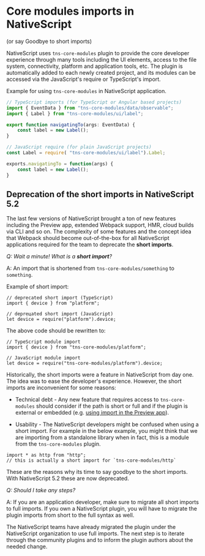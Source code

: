 # Core modules imports in NativeScript 
(or say Goodbye to short imports)

NativeScript uses `tns-core-modules` plugin to provide the core developer experience through many tools including the UI elements, access to the file system, connectivity, platform and application tools, etc. The plugin is automatically added to each newly created project, and its modules can be accessed via the JavaScript's require or TypeScript's import. 

Example for using `tns-core-modules` in NativeScript application.
```TypeScript
// TypeScript imports (for TypeScript or Angular based projects)
import { EventData } from "tns-core-modules/data/observable";
import { Label } from "tns-core-modules/ui/label";

export function navigatingTo(args: EventData) {
    const label = new Label();
}
```
```JavaScript
// JavaScript require (for plain JavaScript projects)
const Label = require( "tns-core-modules/ui/label").Label;

exports.navigatingTo = function(args) {
    const label = new Label();
}
```

## Deprecation of the short imports in NativeScript 5.2

The last few versions of NativeScript brought a ton of new features including the Preview app, extended Webpack support, HMR, cloud builds via CLI and so on. The complexity of some features and the concept idea that Webpack should become out-of-the-box for all NativeScript applications required for the team to deprecate the **short imports**. 

_Q: Wait a minute! What is a **short import**?_

A: An import that is shortened from `tns-core-modules/something` to `something`.

Example of short import:
```TS
// deprеcated short import (TypeScript)
import { device } from "platform"; 
```
```JS
// deprецated short import (JavaScript)
let device = require("platform").device; 
```

The above code should be rewritten to:
```TS
// TypeScript module import
import { device } from "tns-core-modules/platform"; 
```
```JS
// JavaScript module import
let device = require("tns-core-modules/platform").device; 
```

Historically, the short imports were a feature in NativeScript from day one. The idea was to ease the developer's experience. However, the short imports are inconvenient for some reasons:

- Technical debt - Any new feature that requires access to `tns-core-modules` should consider if the path is short or full and if the plugin is external or embedded (e.g. [using import in the Preview app](https://github.com/NativeScript/nativescript-cli/issues/3997#issuecomment-428210585)).

- Usability - The NativeScript developers might be confused when using a short import. For example in the below example, you might think that we are importing from a standalone library when in fact, this is a module from the `tns-core-modules` plugin.
```TS
import * as http from "http";
// this is actually a short import for `tns-core-modules/http`
```

These are the reasons why its time to say goodbye to the short imports. With NativeScript 5.2 these are now deprecated.

_Q: Should I take any steps?_

A: If you are an application developer, make sure to migrate all short imports to full imports. If you own a NativeScript plugin, you will have to migrate the plugin imports from short to the full syntax as well.

The NativeScript teams have already migrated the plugin under the NativeScript organization to use full imports. The next step is to iterate through the community plugins and to inform the plugin authors about the needed change.



